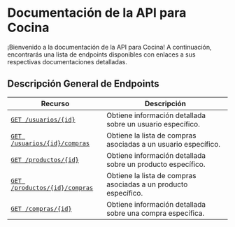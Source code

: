 # Documentación de la API para Cocina

¡Bienvenido a la documentación de la API para Cocina! A continuación, encontrarás una lista de endpoints disponibles con enlaces a sus respectivas documentaciones detalladas.

## Descripción General de Endpoints


| Recurso                              | Descripción |
| ------------------------------------ | ----------- |
| [`GET /usuarios/{id}`](./endpoints/get-usuarios-id.md) | Obtiene información detallada sobre un usuario específico. |
| [`GET /usuarios/{id}/compras`](./endpoints/get-usuarios-id-compras.md) | Obtiene la lista de compras asociadas a un usuario específico. ||
| [`GET /productos/{id}`](./endpoints/get-productos-id.md) | Obtiene información detallada sobre un producto específico. |
| [`GET /productos/{id}/compras`](./endpoints/get-productos-id-compras.md) | Obtiene la lista de compras asociadas a un producto específico. |
| [`GET /compras/{id}`](./endpoints/get-compras-id.md) | Obtiene información detallada sobre una compra específica. |

